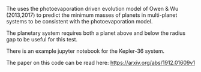 The uses the photoevaporation driven evolution model of Owen & Wu (2013,2017) to predict the minimum masses of planets in multi-planet systems to be consistent with the photoevaporation model. 

The planetary system requires both a planet above and below the radius gap to be useful for this test. 

There is an example jupyter notebook for the Kepler-36 system. 

The paper on this code can be read here: https://arxiv.org/abs/1912.01609v1
